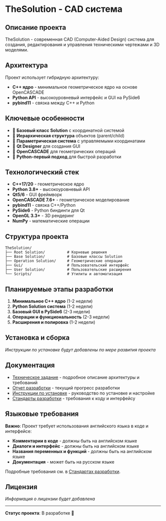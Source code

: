 # TheSolution - CAD система

## Описание проекта

TheSolution - современная CAD (Computer-Aided Design) система для создания, редактирования и управления техническими чертежами и 3D моделями.

## Архитектура

Проект использует гибридную архитектуру:
- **C++ ядро** - минимальное геометрическое ядро на основе OpenCASCADE
- **Python API** - высокоуровневый интерфейс и GUI на PySide6
- **pybind11** - связка между C++ и Python

## Ключевые особенности

- 🎯 **Базовый класс Solution** с координатной системой
- 🔗 **Иерархическая структура** объектов (parent/child)
- 📐 **Параметрическая система** с управляемыми координатами
- 🎨 **Qt Designer** для создания GUI
- 🔧 **OpenCASCADE** для геометрических операций
- 🐍 **Python-первый подход** для быстрой разработки

## Технологический стек

- **C++17/20** - геометрическое ядро
- **Python 3.8+** - высокоуровневый API
- **Qt5/6** - GUI фреймворк
- **OpenCASCADE 7.6+** - геометрическое моделирование
- **pybind11** - связка C++/Python
- **PySide6** - Python биндинги для Qt
- **OpenGL 3.3+** - 3D рендеринг
- **NumPy** - математические операции

## Структура проекта

```
TheSolution/
├── Root Solution/          # Корневые решения
├── Base Solution/          # Базовые классы Solution
├── Operation Solution/     # Геометрические операции
├── Gui/                    # Пользовательский интерфейс
├── User Solution/          # Пользовательские расширения
└── Scripts/                # Утилиты и автоматизация
```

## Планируемые этапы разработки

1. **Минимальное C++ ядро** (1-2 недели)
2. **Python Solution система** (1-2 недели)
3. **Базовый GUI в PySide6** (2-3 недели)
4. **Операции и функциональность** (2-3 недели)
5. **Расширения и полировка** (1-2 недели)

## Установка и сборка

*Инструкции по установке будут добавлены по мере развития проекта*

## Документация

- [Техническое задание](THESOLUTION_PROJECT.md) - подробное описание архитектуры и требований
- [Отчет разработки](DEVELOPMENT_REPORT.md) - текущий прогресс разработки
- [Инструкции по установке](INSTALL.md) - руководство по установке и настройке
- [Стандарты разработки](DEVELOPMENT_STANDARDS.md) - требования к коду и интерфейсу

## Языковые требования

**Важно**: Проект требует использования английского языка в коде и интерфейсе:

- **Комментарии в коде** - должны быть на английском языке
- **Диалоги и интерфейс** - должны быть на английском языке  
- **Названия переменных и функций** - должны быть на английском языке
- **Документация** - может быть на русском языке

Подробные требования см. в [Стандартах разработки](DEVELOPMENT_STANDARDS.md).

## Лицензия

*Информация о лицензии будет добавлена*

---

**Статус проекта**: В разработке 🚧
